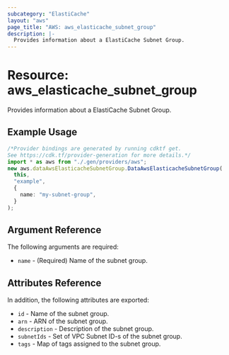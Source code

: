 ```yaml
---
subcategory: "ElastiCache"
layout: "aws"
page_title: "AWS: aws_elasticache_subnet_group"
description: |-
  Provides information about a ElastiCache Subnet Group.
---
```


# Resource: aws\_elasticache\_subnet\_group

Provides information about a ElastiCache Subnet Group.

## Example Usage

```typescript
/*Provider bindings are generated by running cdktf get.
See https://cdk.tf/provider-generation for more details.*/
import * as aws from "./.gen/providers/aws";
new aws.dataAwsElasticacheSubnetGroup.DataAwsElasticacheSubnetGroup(
  this,
  "example",
  {
    name: "my-subnet-group",
  }
);

```

## Argument Reference

The following arguments are required:

* `name` - (Required) Name of the subnet group.

## Attributes Reference

In addition, the following attributes are exported:

* `id` - Name of the subnet group.
* `arn` - ARN of the subnet group.
* `description` - Description of the subnet group.
* `subnetIds` - Set of VPC Subnet ID-s of the subnet group.
* `tags` - Map of tags assigned to the subnet group.

